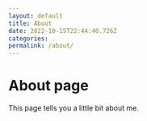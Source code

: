 ```yaml
---
layout: default
title: About
date: 2022-10-15T22:44:40.726Z
categories: .
permalink: /about/
---
```

# About page

This page tells you a little bit about me.

